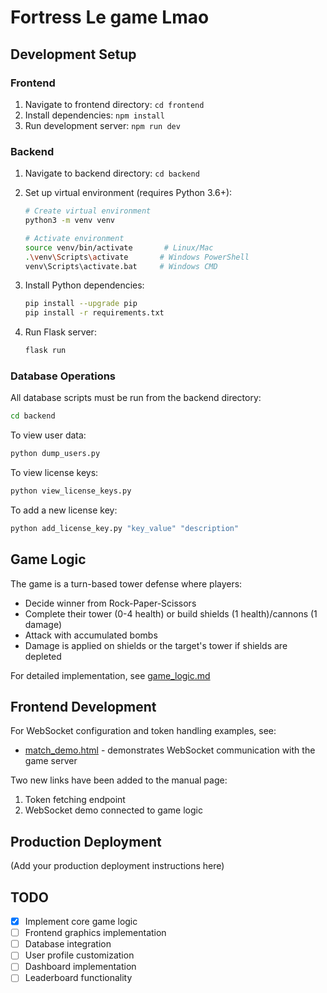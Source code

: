 # Fortress Le game Lmao

## Development Setup

### Frontend

1. Navigate to frontend directory: `cd frontend`
2. Install dependencies: `npm install`
3. Run development server: `npm run dev`

### Backend

1. Navigate to backend directory: `cd backend`

2. Set up virtual environment (requires Python 3.6+):

   ```bash
   # Create virtual environment
   python3 -m venv venv

   # Activate environment
   source venv/bin/activate       # Linux/Mac
   .\venv\Scripts\activate       # Windows PowerShell
   venv\Scripts\activate.bat     # Windows CMD
   ```

3. Install Python dependencies:

   ```bash
   pip install --upgrade pip
   pip install -r requirements.txt
   ```

4. Run Flask server:
   ```bash
   flask run
   ```

### Database Operations

All database scripts must be run from the backend directory:

```bash
cd backend
```

To view user data:

```bash
python dump_users.py
```

To view license keys:

```bash
python view_license_keys.py
```

To add a new license key:

```bash
python add_license_key.py "key_value" "description"
```

## Game Logic

The game is a turn-based tower defense where players:

- Decide winner from Rock-Paper-Scissors
- Complete their tower (0-4 health) or build shields (1 health)/cannons (1 damage)
- Attack with accumulated bombs
- Damage is applied on shields or the target's tower if shields are depleted

For detailed implementation, see [game_logic.md](game_logic.md)

## Frontend Development

For WebSocket configuration and token handling examples, see:

- [match_demo.html](backend/templates/match_demo.html) - demonstrates WebSocket communication with the game server

Two new links have been added to the manual page:

1. Token fetching endpoint
2. WebSocket demo connected to game logic

## Production Deployment

(Add your production deployment instructions here)

## TODO

- [x] Implement core game logic
- [ ] Frontend graphics implementation
- [ ] Database integration
- [ ] User profile customization
- [ ] Dashboard implementation
- [ ] Leaderboard functionality
